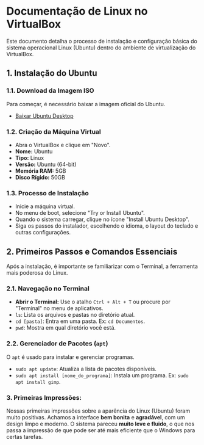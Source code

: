 #  Documentação de Linux no VirtualBox

Este documento detalha o processo de instalação e configuração básica do sistema operacional Linux (Ubuntu) dentro do ambiente de virtualização do VirtualBox.

## 1. Instalação do Ubuntu

### 1.1. Download da Imagem ISO
Para começar, é necessário baixar a imagem oficial do Ubuntu.
- [Baixar Ubuntu Desktop](https://ubuntu.com/download/desktop)

### 1.2. Criação da Máquina Virtual
- Abra o VirtualBox e clique em "Novo".
- **Nome:** Ubuntu
- **Tipo:** Linux
- **Versão:** Ubuntu (64-bit)
- **Memória RAM:** 5GB
- **Disco Rígido:** 50GB 

### 1.3. Processo de Instalação
- Inicie a máquina virtual.
- No menu de boot, selecione "Try or Install Ubuntu".
- Quando o sistema carregar, clique no ícone "Install Ubuntu Desktop".
- Siga os passos do instalador, escolhendo o idioma, o layout do teclado e outras configurações.

## 2. Primeiros Passos e Comandos Essenciais

Após a instalação, é importante se familiarizar com o Terminal, a ferramenta mais poderosa do Linux.

### 2.1. Navegação no Terminal
- **Abrir o Terminal:** Use o atalho `Ctrl + Alt + T` ou procure por "Terminal" no menu de aplicativos.
- `ls`: Lista os arquivos e pastas no diretório atual.
- `cd [pasta]`: Entra em uma pasta. Ex: `cd Documentos`.
- `pwd`: Mostra em qual diretório você está.

### 2.2. Gerenciador de Pacotes (`apt`)
O `apt` é usado para instalar e gerenciar programas.
- `sudo apt update`: Atualiza a lista de pacotes disponíveis.
- `sudo apt install [nome_do_programa]`: Instala um programa. Ex: `sudo apt install gimp`.
  
### 3. Primeiras Impressões: 
Nossas primeiras impressões sobre a aparência do Linux (Ubuntu) foram muito positivas. Achamos a interface **bem bonita** e **agradável**, 
com um design limpo e moderno. O sistema pareceu **muito leve e fluido**, o que nos passa a impressão de que pode ser até mais eficiente que o Windows para certas tarefas.
